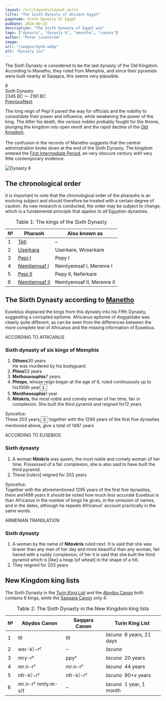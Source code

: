 ```yaml
---
layout: /src/layouts/Layout.astro
title: "The Sixth Dynasty of Ancient Egypt"
pagename: Sixth Dynasty of Egypt
pubDate: 2024-09-23
description: "The Sixth Dynasty of Egypt was"
tags: ["dynasty", "dynasty 6", "manetho", "canons"]
author: "Peter Lundström"
image:
url: "/images/dyn6.webp"
alt: "Dynasty Six"
---
```


<p class="lead">
The Sixth Dynasty is considered to be the last dynasty of the Old Kingdom. According to Manetho, they ruled from Memphis, and since their pyramids were built nearby at Saqqara, this seems very plausible.
</p>
<div class="dynruta float-right ml-4 mb-3 mt-4">
	<div class="flex flex-col justify-center items-center [text-shadow:_0_1px_0_rgb(255_255_255_/_20%)]">
		<div class="text-9xl font-bold [text-shadow:_0_1px_0_rgb(255_255_255_/_40%)]">6</div>
		<div>Sixth Dynasty</div>
		<div>2345 BC &mdash; 2181 BC</div>
		<div class="w-full flex justify-between"><a href="/dynasty/5">Previous</a><a href="/dynasty/7">Next</a></div>
	</div>
</div>
<p>The long reign of Pepi II paved the way for officials and the nobility to consolidate their power and influence, while weakening the power of the king. The  After his death, the various nobles probably fought for the throne, plunging the kingdom into open revolt and the rapid decline of the <a href="/periods/old-kingdom">Old Kingdom</a>.<br /><br />The confusion in the records of Manetho suggests that the central administration broke down at the end of the Sixth Dynasty. The kingdom entered the <a href="/periods/first-intermediate-period">First Intermediate Period</a>, an very obscure century with very little contemporary evidence.</p>

<img class="w-full rounded-sm sm:rounded-xl my-10" src="/images/dyn6.webp" alt="Dynasty 6">
<h2 class="mt-10">The chronological order</h2>

<p>It is important to note that the chronological order of the pharaohs is an evolving subject and should therefore be treated with a certain degree of caution. As new research is conducted, the order may be subject to change, which is a fundamental principle that <i>applies to all</i> Egyptian dynasties.
</p>
<table>
	<caption class="py-2 text-sm">Table 1: The kings of the Sixth Dynasty</caption>
	<thead>
		<tr>
			<th scope="col" class="w-5 text-center">№</th>
			<th scope="col" class="pl-3">Pharaoh</th>
			<th scope="col" class="pl-3">Also known as</th>
		</tr>
	</thead>
	<tbody>
		<tr>
			<td class="h-10">1</td>
			<td><a href="/pharaohs/Teti">Teti</a></td>
			<td>&ndash;</td>
		</tr>
		<tr>
			<td class="h-10">2</td>
			<td><a href="/pharaohs/Userkara">Userkara</a></td>
			<td>Userkare, Woserkare</td>
		</tr>
		<tr>
			<td class="h-10">3</td>
			<td><a href="/pharaohs/Pepi-I">Pepi I</a></td>
			<td>Pepy I</td>
		</tr>
		<tr>
			<td class="h-10">4</td>
			<td><a href="/pharaohs/Nemtiemsaf-I">Nemtiemsaf I</a></td>
			<td>Nemtyemsaf I, Merenre I</td>
		</tr>
		<tr>
			<td class="h-10">5</td>
			<td><a href="/pharaohs/Pepi-II">Pepi II</a></td>
			<td>Pepy II, Neferkare</td>
		</tr>
		<tr>
			<td class="h-10">6</td>
			<td><a href="/pharaohs/Nemtiemsaf-II">Nemtiemsaf II</a></td>
			<td>Nemtyemsaf II, Merenre II</td>
		</tr>
	</tbody>
</table>

<h2 class="mt-10 text-wrap">The Sixth Dynasty according to <a href="/authors">Manetho</a></h2>

<p class="pb-6">Eusebius displaced the kings from this dynasty into his Fifth Dynasty, suggesting a corrupted epitome. Africanus epitome of <i>Aegyptiaka</i> was clearly quite different, as can be seen from the differences between the more complete text of Africanus and the missing information of Eusebius.</p>

<div class="dynasty">
	<div class="w-full">
		<div class="according">ACCORDING TO AFRICANUS</div>
		<h3>Sixth dynasty of six kings of Memphis</h3>
		<ol class="farao">
			<li><b>Othoes</b><span class="y">30 years</span><br />He was murdered by his bodyguard.</li>
			<li><b>Phios</b><span class="y">53 years</span></li>
			<li><b>Methousouphis</b><span class="y">7 years</span></li>
			<li>
				<b>Phiops</b>, whose reign began at the age of 6, ruled continuously up to his<span class="y"
					>100th year<button popovertarget="pop01">1</button></span
				>
			</li>
			<li><b>Menthesouphis</b><span class="y">1 year</span></li>
			<li>
				<b>Nitokris</b>, the most noble and comely woman of her time, fair in complexion. She built the third pyramid and reigned for<span
					class="y">12 years</span
				>
			</li>
		</ol>
		<p class="synk"><span>Syncellus:</span><br />
			These 203 years,<button popovertarget="pop02">2</button> together with the 1294 years of the first five dynasties mentioned above, give a total of <span class="y">1497 years</span
			>
		</p>
	</div>
	<div class="w-full">
		<div class="according">ACCORDING TO EUSEBIOS</div>
		<h3>Sixth dynasty</h3>
		<ol class="farao">
			<li class="list-none">
				A woman <b>Nitokris</b> was queen, the most noble and comely woman of her time. Possessed of a fair complexion, she is also said to have
				built the third pyramid.
			</li>
			<li class="list-none">
				These [rulers] reigned for <span class="y">203 years</span>
			</li>
		</ol>
		<p class="synk"><span>Syncellus:</span><br />
			Together with the aforementioned 1295 years of the first five dynasties, there are<span class="y">1498 years</span>
			It should be noted how much less accurate Eusebius is than Africanus in the number of kings he gives, in the omission of names, and in the
			dates, although he repeats Africanus' account practically in the same words.
		</p>
	</div>
	<div class="w-full">
		<div class="according">ARMENIAN TRANSLATION</div>
		<h3>Sixth dynasty</h3>
		<ol class="farao">
			<li class="list-none">
				A woman by the name of <b lang="xcl">Nitovkris</b> ruled next. It is said that she was braver than any man of her day and more beautiful
				than any woman, fair haired with a ruddy complexion; of her it is said that she built the third pyramid which is [like] a heap [of wheat]
				in the shape of a hill.
			</li>
			<li class="total list-none">They reigned for <span class="y">203 years</span></li>
		</ol>
	</div>
</div>

<h2 class="mt-10 text-wrap">New Kingdom king lists</h2>
<p>
	The Sixth Dynasty in the <a href="/kinglists/turin">Turin King List</a> and the <a href="/kinglists/abydos-canon">Abydos Canon</a> both contains 6 kings, while the <a href="/kinglists/saqqara-canon">Saqqara Canon</a> only 4. 
</p>

<table>
	<caption class="py-2 text-sm">Table 2: The Sixth Dynasty in the New Kingdom king lists</caption>
	<thead>
		<tr>
			<th scope="col" class="w-5 text-center">№</th>
			<th scope="col" class="pl-3">Abydos Canon</th>
			<th scope="col" class="pl-3">Saqqara Canon</th>
			<th scope="col" class="pl-3">Turin King List</th>
		</tr>
	</thead>
	<tbody>
		<tr>
			<td class="h-10">1</td>
			<td><tlit>tti</tlit></td>
			<td><tlit>tti</tlit></td>
			<td><i>lacuna</i> &nbsp;6 years, 21 days</td>
		</tr>
		<tr>
			<td class="h-10">2</td>
			<td><tlit>wsr-kꜢ-rꜤ</tlit></td>
			<td>&ndash;</td>
			<td><i>lacuna</i></td>
		</tr>
		<tr>
			<td class="h-10">3</td>
			<td><tlit>mry-rꜤ</tlit></td>
			<td><tlit>ppyꜤ</tlit></td>
			<td><i>lacuna</i> &nbsp;20 years</td>
		</tr>
		<tr>
			<td class="h-10">4</td>
			<td><tlit>mr.n-rꜤ</tlit></td>
			<td><tlit>mr.n-rꜤ</tlit></td>
			<td><i>lacuna</i> &nbsp;44 years</td>
		</tr>
		<tr>
			<td class="h-10">5</td>
			<td><tlit>nfr-kꜢ-rꜤ</tlit></td>
			<td><tlit>nfr-kꜢ-rꜤ</tlit></td>
			<td><i>lacuna</i> &nbsp;90+<i>x</i> years</td>
		</tr>
		<tr>
			<td class="h-10">6</td>
			<td><tlit>mr.n-rꜤ nmty.m-sꜢf</tlit></td>
			<td>&ndash;</td>
			<td><i>lacuna</i> &nbsp;1 year, 1 month</td>
		</tr>
	</tbody>
</table>

<div id="pop01" popover><p>1</p> According to this notice, Phiops ruled only 94 years. Africanus provided no total, perhaps it was missing in his epitome.</div>
<div id="pop02" popover><p>2</p> Syncellus' total years of 203 years for the Sixth Dynasty assumes that his reign lasted for 100 years instead of the provided 94 years The correct sum is <b>197</b> for the dynasty.</div>
